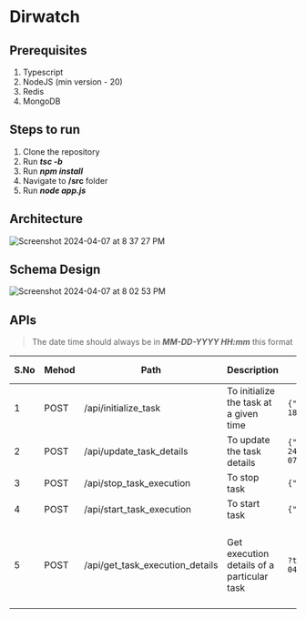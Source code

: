 # Dirwatch

## Prerequisites

1. Typescript
2. NodeJS (min version - 20)
3. Redis
4. MongoDB

## Steps to run

1. Clone the repository
2. Run ***tsc -b***
3. Run ***npm install***
4. Navigate to __/src__ folder
5. Run ***node app.js***

## Architecture

![Screenshot 2024-04-07 at 8 37 27 PM](https://github.com/bharathkumar01-k/dirwatch/assets/42500502/db4c26b2-4b54-484d-8e0b-089f25f388d8)

## Schema Design

![Screenshot 2024-04-07 at 8 02 53 PM](https://github.com/bharathkumar01-k/dirwatch/assets/42500502/69c3e355-5cd5-4654-b0c5-6507dfa6f37e)

## APIs

> The date time should always be in ***MM-DD-YYYY HH:mm*** this format

| S.No | Mehod | Path | Description | Sample Request | Sample Response | Additional Notes |
|---|---|---|---|---|---|---|
| 1 | POST | /api/initialize_task | To initialize the task at a given time | ``` {"directory":"/Users/Bharath/rewq","time_interval":1,"magic_string":"lorem","schedule_at":"04-07-2024 18:08"} ``` | ``` {"success":true,"result":{"task_uuid":"1510cd94-f8f2-4375-8a84-242af2dbe24a"}} ``` |
| 2 | POST | /api/update_task_details | To update the task details| ``` {"task_uuid":"1510cd94-f8f2-4375-8a84-242af2dbe24a","directory":"/Users/Bharath/rewq","time_interval":2,"magic_string":"lorem","schedule_at":"04-07-2024 21:25"} ``` | ``` {{"success":true,"message":"The details updated successfully","result":{"task_uuid":"1510cd94-f8f2-4375-8a84-242af2dbe24a"}} ``` |
| 3 | POST | /api/stop_task_execution | To stop task | ``` {"task_uuid":"d2215b6a-80ab-48c0-8fbd-7a00eb61bb1b"} ``` | ``` {"success":true,"message":"The task stopped successfully"} ``` |
| 4 | POST | /api/start_task_execution | To start task| ``` {"task_uuid":"d2215b6a-80ab-48c0-8fbd-7a00eb61bb1b"} ``` | ``` {"success":true,"message":"The task started successfully"} ``` |
| 5 | POST | /api/get_task_execution_details | Get execution details of a particular task | ```?task_uuid=1510cd94-f8f2-4375-8a84-242af2dbe24a&pageNumber=1&limit=2&start_time=04-07-2024 04:40&end_time=04-07-2024 19:00&status=completed``` | ``` {"result":true,"data":[{"metadata":[{"total":42,"page":1,"pageSize":2,"totalPages":21}],"data":[{"_id":"66129f9cb0698d4da9959548","task_uuid":"1510cd94-f8f2-4375-8a84-242af2dbe24a","start_time":"2024-04-07T13:29:00.018Z","end_time":"2024-04-07T13:29:00.116Z","execution_time":98,"occurences":{"ds.txt":4,"file2.txt":4,"file3.txt":5,"ipsum.txt":198,"lorem.txt":33,"dsf/ipsummm.txt":427,"dsf/lorem.txt":35,"dsf/djhsb/ndmasmn/kasd/hd.txt":331},"files_list":["ds.txt","file2.txt","file3.txt","ipsum.txt","lorem.txt","dsf/ipsummm.txt","dsf/lorem.txt","dsf/djhsb/ndmasmn/kasd/hd.txt"],"files_added":[],"files_deleted":[],"status":"completed"},{"_id":"66129f60b0698d4da9959547","task_uuid":"1510cd94-f8f2-4375-8a84-242af2dbe24a","start_time":"2024-04-07T13:28:00.053Z","end_time":"2024-04-07T13:28:00.192Z","execution_time":139,"occurences":{"ds.txt":4,"file2.txt":4,"file3.txt":5,"ipsum.txt":198,"lorem.txt":33,"dsf/ipsummm.txt":427,"dsf/lorem.txt":35,"dsf/djhsb/ndmasmn/kasd/hd.txt":331},"files_list":["ds.txt","file2.txt","file3.txt","ipsum.txt","lorem.txt","dsf/ipsummm.txt","dsf/lorem.txt","dsf/djhsb/ndmasmn/kasd/hd.txt"],"files_added":[],"files_deleted":[],"status":"completed"}]}]} ``` | The response will be in pagination format |

